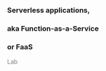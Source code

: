 ### Serverless applications, 
### aka Function-as-a-Service
### or FaaS

<span style="color:gray">Lab</span>
